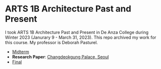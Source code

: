 # ARTS 1B Architecture Past and Present
I took ARTS 1B Architecture Past and Present in De Anza College during Winter 2023 (Janurary 9 - March 31, 2023). This repo archived my work for this course. My professor is Deborah Pasturel.
* [Midterm](ARTS%201B%20Midterm.pdf)
* **Research Paper**:  [Changdeokgung Palace, Seoul](ARTS%201B%20Final%20Paper.pdf)
* [Final](ARTS%201B%20Final.pdf)
